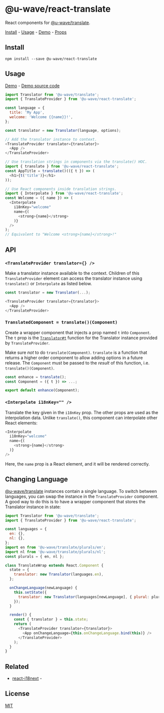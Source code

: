 # @u-wave/react-translate

React components for [@u-wave/translate][].

[Install][] - [Usage][] - [Demo][] - [Props][]

## Install

```
npm install --save @u-wave/react-translate
```

## Usage

[Demo][] - [Demo source code][]

```js
import Translator from '@u-wave/translate';
import { TranslateProvider } from '@u-wave/react-translate';

const language = {
  title: 'My App',
  welcome: 'Welcome {{name}}!',
};

const translator = new Translator(language, options);

// Add the translator instance to context.
<TranslateProvider translator={translator}>
  <App />
</TranslateProvider>

// Use translation strings in components via the translate() HOC.
import { translate } from '@u-wave/react-translate';
const AppTitle = translate()(({ t }) => (
  <h1>{t('title')}</h1>
));

// Use React components inside translation strings.
import { Interpolate } from '@u-wave/react-translate';
const Welcome = ({ name }) => (
  <Interpolate
    i18nKey="welcome"
    name={(
      <strong>{name}</strong>
    )}
  />
);
// Equivalent to "Welcome <strong>{name}</strong>!"
```

## API

### `<TranslateProvider translator={} />`

Make a translator instance available to the context. Children of this `TranslateProvider` element can access the translator instance using `translate()` or `Interpolate` as listed below.

```js
const translator = new Translator(...);

<TranslateProvider translator={translator}>
  <App />
</TranslateProvider>
```

### `TranslatedComponent = translate()(Component)`

Create a wrapper component that injects a prop named `t` into `Component`. The `t` prop is the [`Translator#t`](https://github.com/u-wave/translate#t) function for the Translator instance provided by `TranslateProvider`.

Make sure _not_ to do `translate(Component)`. `translate` is a function that returns a higher order component to allow adding options in a future release. The `Component` must be passed to the _result_ of this function, i.e. `translate()(Component)`.

```js
const enhance = translate();
const Component = ({ t }) => ...;

export default enhance(Component);
```

### `<Interpolate i18nKey="" />`

Translate the key given in the `i18nKey` prop. The other props are used as the interpolation data. Unlike `translate()`, this component can interpolate other React elements:

```js
<Interpolate
  i18nKey="welcome"
  name={(
    <strong>{name}</strong>
  )}
/>
```

Here, the `name` prop is a React element, and it will be rendered correctly.

## Changing Language

[@u-wave/translate][] instances contain a single language. To switch between languages, you can swap the instance in the `TranslateProvider` component. A good way to do this is to have a wrapper component that stores the Translator instance in state:

```js
import Translator from '@u-wave/translate';
import { TranslateProvider } from '@u-wave/react-translate';

const languages = {
  en: {},
  nl: {},
};
import en from '@u-wave/translate/plurals/en';
import nl from '@u-wave/translate/plurals/nl';
const plurals = { en, nl };

class TranslateWrap extends React.Component {
  state = {
    translator: new Translator(languages.en),
  };

  onChangeLanguage(newLanguage) {
    this.setState({
      translator: new Translator(languages[newLanguage], { plural: plurals[newLanguage] });
    });
  }

  render() {
    const { translator } = this.state;
    return (
      <TranslateProvider translator={translator}>
        <App onChangeLanguage={this.onChangeLanguage.bind(this)} />
      </TranslateProvider>
    );
  }
}
```

## Related

* [react-i18next](https://github.com/i18next/react-i18next) -

## License

[MIT][]

[Install]: #install
[Usage]: #usage
[Props]: #props
[Demo]: https://u-wave.github.io/react-translate
[Demo source code]: ./example
[MIT]: ./LICENSE
[@u-wave/translate]: https://github.com/u-wave/translate
